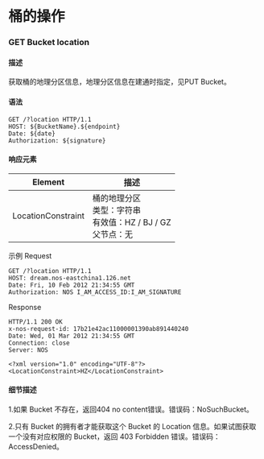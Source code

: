 # 桶的操作

### **GET Bucket location**

#### **描述** 
获取桶的地理分区信息，地理分区信息在建通时指定，见PUT Bucket。

#### **语法**

    GET /?location HTTP/1.1
    HOST: ${BucketName}.${endpoint}
    Date: ${date}
    Authorization: ${signature}

#### **响应元素** 
|   **Element**    |            **描述**          |
|------------------|------------------------------|
|LocationConstraint|    桶的地理分区<br>类型：字符串<br>有效值：HZ / BJ / GZ<br>父节点：无 |

示例 
Request

    GET /?location HTTP/1.1
    HOST: dream.nos-eastchina1.126.net
    Date: Fri, 10 Feb 2012 21:34:55 GMT
    Authorization: NOS I_AM_ACCESS_ID:I_AM_SIGNATURE

Response

    HTTP/1.1 200 OK
    x-nos-request-id: 17b21e42ac11000001390ab891440240
    Date: Wed, 01 Mar 2012 21:34:55 GMT
    Connection: close
    Server: NOS
    
    <?xml version="1.0" encoding="UTF-8"?>
    <LocationConstraint>HZ</LocationConstraint>

#### **细节描述**

1.如果 Bucket 不存在，返回404 no content错误。错误码：NoSuchBucket。

2.只有 Bucket 的拥有者才能获取这个 Bucket 的 Location 信息。如果试图获取一个没有对应权限的 Bucket，返回 403 Forbidden 错误。错误码：AccessDenied。